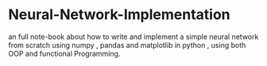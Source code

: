 # Neural-Network-Implementation
an full note-book about how to write and implement a simple neural network from scratch using numpy , pandas and matplotlib in python , using both OOP and functional Programming.
